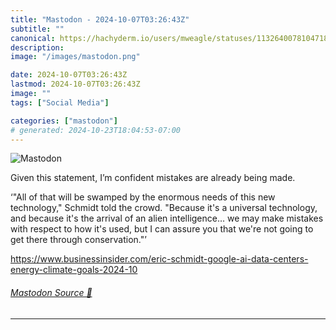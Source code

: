```yaml
---
title: "Mastodon - 2024-10-07T03:26:43Z"
subtitle: ""
canonical: https://hachyderm.io/users/mweagle/statuses/113264007810471851
description:
image: "/images/mastodon.png"

date: 2024-10-07T03:26:43Z
lastmod: 2024-10-07T03:26:43Z
image: ""
tags: ["Social Media"]

categories: ["mastodon"]
# generated: 2024-10-23T18:04:53-07:00
---
```

![Mastodon](/images/mastodon.png)

<p>Given this statement, I’m confident mistakes are already being made. </p><p>‘&quot;All of that will be swamped by the enormous needs of this new technology,&quot; Schmidt told the crowd. &quot;Because it&#39;s a universal technology, and because it&#39;s the arrival of an alien intelligence… we may make mistakes with respect to how it&#39;s used, but I can assure you that we&#39;re not going to get there through conservation.&quot;’</p><p><a href="https://www.businessinsider.com/eric-schmidt-google-ai-data-centers-energy-climate-goals-2024-10" target="_blank" rel="nofollow noopener noreferrer" translate="no"><span class="invisible">https://www.</span><span class="ellipsis">businessinsider.com/eric-schmi</span><span class="invisible">dt-google-ai-data-centers-energy-climate-goals-2024-10</span></a></p>


###### [Mastodon Source 🐘](https://hachyderm.io/@mweagle/113264007810471851)

___

